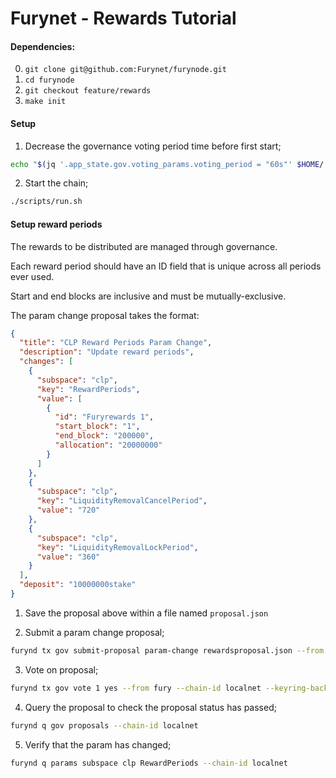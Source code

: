# Furynet - Rewards Tutorial

#### Dependencies:

0. `git clone git@github.com:Furynet/furynode.git`
1. `cd furynode`
2. `git checkout feature/rewards`
3. `make init`

#### Setup

1. Decrease the governance voting period time before first start;
```bash
echo "$(jq '.app_state.gov.voting_params.voting_period = "60s"' $HOME/.furynd/config/genesis.json)" > $HOME/.furynd/config/genesis.json
```

2. Start the chain;
```bash
./scripts/run.sh
```

#### Setup reward periods

The rewards to be distributed are managed through governance.

Each reward period should have an ID field that is unique across all periods ever used.

Start and end blocks are inclusive and must be mutually-exclusive.

The param change proposal takes the format:

```json
{
  "title": "CLP Reward Periods Param Change",
  "description": "Update reward periods",
  "changes": [
    {
      "subspace": "clp",
      "key": "RewardPeriods",
      "value": [
        {
          "id": "Furyrewards 1",
          "start_block": "1",
          "end_block": "200000",
          "allocation": "20000000"
        }
      ]
    },
    {
      "subspace": "clp",
      "key": "LiquidityRemovalCancelPeriod",
      "value": "720"
    },
    {
      "subspace": "clp",
      "key": "LiquidityRemovalLockPeriod",
      "value": "360"
    }
  ],
  "deposit": "10000000stake"
}
```

1. Save the proposal above within a file named `proposal.json`

2. Submit a param change proposal;
```bash
furynd tx gov submit-proposal param-change rewardsproposal.json --from fury --keyring-backend test --chain-id localnet -y
```

3. Vote on proposal;
```bash
furynd tx gov vote 1 yes --from fury --chain-id localnet --keyring-backend test -y
```

4. Query the proposal to check the proposal status has passed;
```bash
furynd q gov proposals --chain-id localnet
```

5. Verify that the param has changed;
```bash
furynd q params subspace clp RewardPeriods --chain-id localnet
```